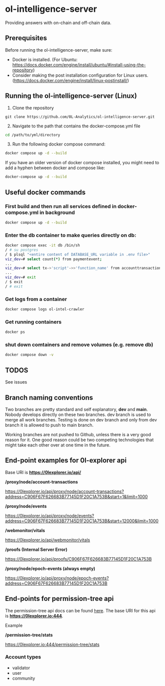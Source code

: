 # ol-intelligence-server
Providing answers with on-chain and off-chain data.

## Prerequisites
Before running the ol-intelligence-server, make sure:
- Docker is installed. (For Ubuntu: https://docs.docker.com/engine/install/ubuntu/#install-using-the-repository)
- Consider making the post installation configuration for Linux users. (https://docs.docker.com/engine/install/linux-postinstall/) 

## Running the ol-intelligence-server (Linux)
1. Clone the repository
```
git clone https://github.com/0L-Analytics/ol-intelligence-server.git
```
2. Navigate to the path that contains the docker-compose.yml file 
```bash
cd /path/to/yml/directory
```
3. Run the following docker compose command:
```sh
docker compose up -d --build
```

   If you have an older version of docker compose installed, you might need to add a hyphen between docker and compose like:

```sh
docker-compose up -d --build
```

## Useful docker commands
### First build and then run all services defined in docker-compose.yml in background
```bash
docker compose up -d --build
```
### Enter the db container to make queries directly on db:
```bash
docker compose exec -it db /bin/sh
/ # su postgres
/ $ plsql "<entire content of DATABASE_URL variable in .env file>"
viz_dev=# select count(*) from paymentevent;
...
viz_dev=# select tx->'script'->>'function_name' from accounttransaction where address <> 'C906F67F626683B77145D1F20C1A753B';
...
viz_dev=# exit
/ $ exit
/ # exit
```
### Get logs from a container
```bash
docker compose logs ol-intel-crawler
```
### Get running containers
```bash
docker ps
```

### shut down comtainers and remove volumes (e.g. remove db)
```bash
docker compose down -v
```

## TODOS
See issues

## Branch naming conventions
Two branches are pretty standard and self explanatory, **dev** and **main**. Nobody develops directly on these two branches. dev branch is used to merge all work branches. Testing is done on dev branch and only from dev branch it is allowed to push to main branch.

Working branches are not pushed to Github, unless there is a very good reason for it. One good reason could be two competing technologies that might take each other over at one time in the future.

## End-point examples for 0l-explorer api
Base URI is **https://0lexplorer.io/api/**

**/proxy/node/account-transactions**

https://0lexplorer.io/api/proxy/node/account-transactions?address=C906F67F626683B77145D1F20C1A753B&start=1&limit=1000

**/proxy/node/events**

https://0lexplorer.io/api/proxy/node/events?address=C906F67F626683B77145D1F20C1A753B&start=12000&limit=1000

**/webmonitor/vitals**

https://0lexplorer.io/api/webmonitor/vitals

**/proofs (Internal Server Error)**

https://0lexplorer.io/api/proofs/C906F67F626683B77145D1F20C1A753B

**/proxy/node/epoch-events (always empty)**

https://0lexplorer.io/api/proxy/node/epoch-events?address=C906F67F626683B77145D1F20C1A753B

## End-points for permission-tree api
The permission-tree api docs can be found [here](https://github.com/0L-Analytics/permission-tree-monitoring). The base URI for this api is **https://0lexplorer.io:444**.

Example

**/permission-tree/stats**

https://0lexplorer.io:444/permission-tree/stats

### Account types
- validator
- user
- community
